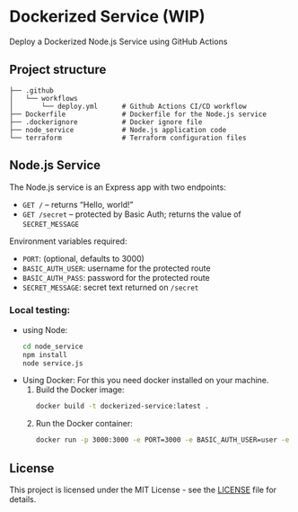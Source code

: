 # Dockerized Service (WIP)
Deploy a Dockerized Node.js Service using GitHub Actions

## Project structure
```
├── .github
│   └── workflows
│       └── deploy.yml      # Github Actions CI/CD workflow   
├── Dockerfile              # Dockerfile for the Node.js service
├── .dockerignore           # Docker ignore file
├── node_service            # Node.js application code
└── terraform               # Terraform configuration files    
```

## Node.js Service
The Node.js service is an Express app with two endpoints:

- `GET /` – returns “Hello, world!”
- `GET /secret` – protected by Basic Auth; returns the value of `SECRET_MESSAGE`

Environment variables required:
- `PORT`: (optional, defaults to 3000)
- `BASIC_AUTH_USER`: username for the protected route
- `BASIC_AUTH_PASS`: password for the protected route
- `SECRET_MESSAGE`: secret text returned on `/secret`

### Local testing:
- using Node:
    ```bash
    cd node_service
    npm install
    node service.js
    ```
- Using Docker:
    For this you need docker installed on your machine.
    1. Build the Docker image:
        ```bash
        docker build -t dockerized-service:latest .
        ``` 
    2. Run the Docker container:
        ```bash
        docker run -p 3000:3000 -e PORT=3000 -e BASIC_AUTH_USER=user -e BASIC_AUTH_PASS=pass -e SECRET_MESSAGE=secret dockerized-service:latest
        ```

## License
This project is licensed under the MIT License - see the [LICENSE](https://github.com/MGhaith/Dockerized-Service/blob/main/LICENSE) file for details.